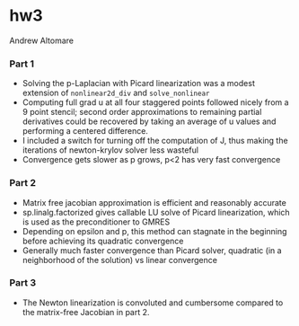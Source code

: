 # hw3
Andrew Altomare

### Part 1
* Solving the p-Laplacian with Picard linearization was a modest extension of 
  `nonlinear2d_div` and `solve_nonlinear`
* Computing full grad u at all four staggered points followed nicely from a
  9 point stencil; second order approximations to remaining partial derivatives 
  could be recovered by taking an average of u values and performing a centered difference.
* I included a switch for turning off the computation of J, thus making the
  iterations of newton-krylov solver less wasteful
* Convergence gets slower as p grows, p<2 has very fast convergence
### Part 2
* Matrix free jacobian approximation is efficient and reasonably accurate
* sp.linalg.factorized gives callable LU solve of Picard linearization, which is
  used as the preconditioner to GMRES
* Depending on epsilon and p, this method can stagnate in the beginning before
  achieving its quadratic convergence
* Generally much faster convergence than Picard solver, quadratic (in a neighborhood
  of the solution) vs linear convergence
### Part 3
* The Newton linearization is convoluted and cumbersome compared to the matrix-free
  Jacobian in part 2.
